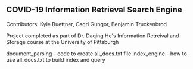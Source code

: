 ## COVID-19 Information Retrieval Search Engine

Contributors: Kyle Buettner, Cagri Gungor, Benjamin Truckenbrod

Project completed as part of Dr. Daqing He's Information Retreival and Storage course at the University of Pittsburgh




document_parsing - code to create all_docs.txt file
index_engine - how to use all_docs.txt to build index and query
